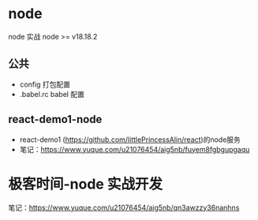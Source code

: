# node

node 实战
node >= v18.18.2

## 公共

- config 打包配置
- .babel.rc babel 配置

## react-demo1-node

- react-demo1 (https://github.com/littlePrincessAlin/react)的node服务
- 笔记：https://www.yuque.com/u21076454/aig5nb/fuyem8fgbgupgaqu

# 极客时间-node 实战开发

笔记：https://www.yuque.com/u21076454/aig5nb/qn3awzzy36nanhns
